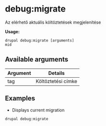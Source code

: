 # debug:migrate
Az elérhető aktuális költöztetések megjelenítése

**Usage:**
```
drupal debug:migrate [arguments]
mid
```

## Available arguments
Argument | Details
---------|-------------
tag | Költöztetési címke

## Examples
* Displays current migration
```
drupal debug:migrate
```
